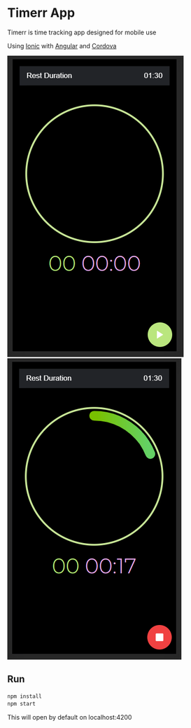 # Timerr App 

Timerr is time tracking app designed for mobile use

Using [Ionic](https://ionicframework.com/) with [Angular](https://angular.io/) and [Cordova](https://cordova.apache.org/) 

![alt text](https://github.com/BachirAmiri/timerr/blob/master/screenshots/app.PNG "Timer onStart") 
![alt text](https://github.com/BachirAmiri/timerr/blob/master/screenshots/appRun.PNG "Timer Run")


## Run 
``` bash
npm install 
npm start 
```


This will open by default on localhost:4200 
